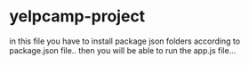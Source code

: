 # yelpcamp-project

in this file you have to install package json folders according to package.json file.. then you will be able to run the app.js file...
